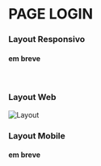 # PAGE LOGIN

### Layout Responsivo
#### em breve
<br>


### Layout Web
![Layout](https://github.com/MURlL0/Projeto_Logins/blob/main/Sites%20de%20logins/Login-menu/assets/web..png?raw=true "Web")
<br>



### Layout Mobile
#### em breve


